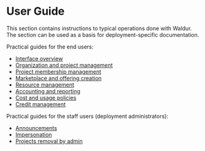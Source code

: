 # User Guide

This section contains instructions to typical operations done with Waldur. The section can be used as a basis
for deployment-specific documentation.

Practical guides for the end users:

* [Interface overview](interface.md)
* [Organization and project management](organization_and_project_management.md)
* [Project membership management](project_membership_management.md)
* [Marketplace and offering creation](adding-an-offering.md)
* [Resource management](resource_management.md)
* [Accounting and reporting](usage_reports.md)
* [Cost and usage policies](cost-and-usage-policies.md)
* [Credit management](credit-management.md)

Practical guides for the staff users (deployment administrators):

* [Announcements](announcements.md)
* [Impersonation](impersonation.md)
* [Projects removal by admin](projects-removal-admin.md)
